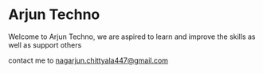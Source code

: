 # Arjun Techno

Welcome to Arjun Techno, we are aspired to learn and improve the skills as well as support others

contact me to nagarjun.chittyala447@gmail.com
